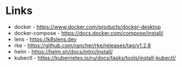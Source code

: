# Links

- docker - https://www.docker.com/products/docker-desktop
- docker-compose - https://docs.docker.com/compose/install/
- lens - https://k8slens.dev
- rke - https://github.com/rancher/rke/releases/tag/v1.2.8
- helm - https://helm.sh/docs/intro/install/
- kubectl - https://kubernetes.io/ru/docs/tasks/tools/install-kubectl/
